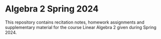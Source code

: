 # Algebra 2 Spring 2024

This repository contains recitation notes, homework assignments and supplementary material for the course Linear Algebra 2 given during Spring 2024.
